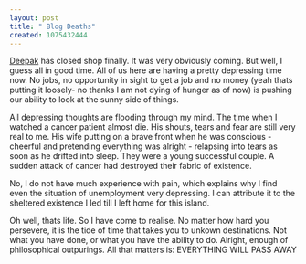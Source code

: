 ```yaml
--- 
layout: post
title: " Blog Deaths"
created: 1075432444
---
```

<a href="http://vyom.org">Deepak</a> has closed shop finally. It was very obviously coming. But well, I guess all in good time. All of us here are having a pretty depressing time now. No jobs, no opportunity in sight to get a job and no money (yeah thats putting it loosely- no thanks I am not dying of hunger as of now) is pushing our ability to look at the sunny side of things. 

All depressing thoughts are flooding through my mind. The time when I watched a cancer patient almost die. His shouts, tears and fear are still very real to me. His wife putting on a brave front when he was conscious - cheerful and pretending everything was alright - relapsing into tears as soon as he drifted into sleep. They were a young successful couple. A sudden attack of cancer had destroyed their fabric of existence. 

No, I do not have much experience with pain, which explains why I find even the situation of unemployment very depressing. I can attribute it to the sheltered existence I led till I left home for this island. 

Oh well, thats life. So I have come to realise. No matter how hard you persevere, it is the tide of time that takes you to unkown destinations. Not what you have done, or what you have the ability to do. Alright, enough of philosophical outpurings. All that matters is:
EVERYTHING WILL PASS AWAY<br/>
